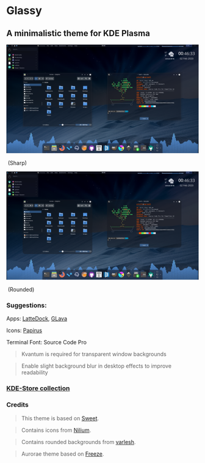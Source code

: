 # Glassy
## A minimalistic theme for KDE Plasma 

![Glassy preview](Pictures/sharp.png)

​																				(Sharp)

![Glassy preview](Pictures/round.png)

​																			(Rounded) 

### Suggestions:

Apps: [LatteDock](https://github.com/KDE/latte-dock), [GLava](https://github.com/jarcode-foss/glava)

Icons: [Papirus](https://github.com/PapirusDevelopmentTeam/papirus-icon-theme)

Terminal Font: Source Code Pro

> Kvantum is required for transparent window backgrounds

> Enable slight background blur in desktop effects to improve readability

### [KDE-Store collection](https://www.pling.com/c/1356013/)

### Credits
> This theme is based on [Sweet](https://store.kde.org/p/1294174).

> Contains icons from [Nilium](https://www.pling.com/p/1226329/).

> Contains rounded backgrounds from [varlesh](https://github.com/varlesh/rounded).

> Aurorae theme based on [Freeze](https://store.kde.org/p/1002663/).
